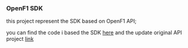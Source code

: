 ### OpenF1 SDK

this project represent the SDK based on OpenF1 API;

you can find the code i based the SDK [here](/api/readme.md) and the update original API project [link](https://github.com/br-g/openf1)